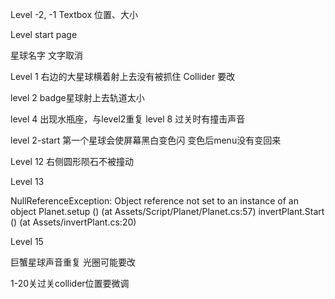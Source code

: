 Level -2, -1 
Textbox 位置、大小

Level start page

星球名字
文字取消

Level 1
右边的大星球横着射上去没有被抓住
Collider 要改

level 2
badge星球射上去轨道太小
 

level 4 出现水瓶座，与level2重复
level 8 过关时有撞击声音

level 2-start 第一个星球会使屏幕黑白变色闪
变色后menu没有变回来

Level 12
右侧圆形陨石不被撞动

Level 13

NullReferenceException: Object reference not set to an instance of an object
Planet.setup () (at Assets/Script/Planet/Planet.cs:57)
invertPlant.Start () (at Assets/invertPlant.cs:20)


Level 15

巨蟹星球声音重复
光圈可能要改

1-20关过关collider位置要微调